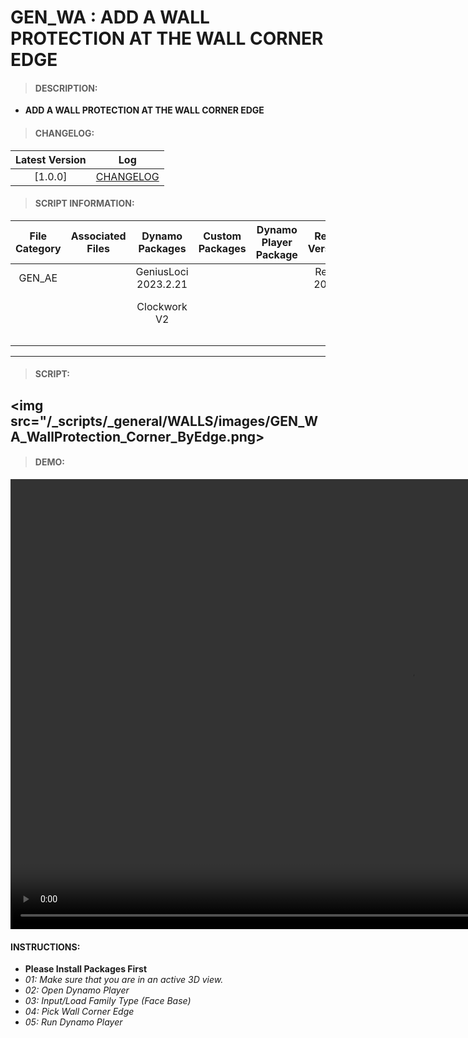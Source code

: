# GEN_WA : ADD A WALL PROTECTION AT THE WALL CORNER EDGE

> #### DESCRIPTION: 
- **ADD A WALL PROTECTION AT THE WALL CORNER EDGE**

> #### CHANGELOG:

| Latest Version | Log |
| :-------: | :----: | 
|[1.0.0] | [CHANGELOG](/_scripts/_general/WALLS/changelog/GEN_WA_WallProtection_Corner_ByEdge.md) |

> #### SCRIPT INFORMATION: 

| File Category | Associated Files | Dynamo Packages | Custom Packages | Dynamo Player Package | Revit Version | Author | Reviewed By | File Name & Location | 
| :-------: | :----: | :---: | :---: | :---: | :---: | :---: | :---: | :--: |
| GEN_AE |  | GeniusLoci 2023.2.21 | | | Revit 2023 | Melvin Tuliao | | GEN_WA_WallProtection_Corner_ByEdge V1.0.0 |
|        |  | Clockwork V2 | | |              |              | | (https://bimcapcom.sharepoint.com/:u:/s/BCP-Main/EUVnFc1BQr1KomcrKCJUYvwB4cfveEx-bZ3kIULniQolqQ?e=ZsIhXL) |
|        |  | | | |              |              | | |
|        |  | | | |
|        |  |  | | |
------------------------------------------------------------
> #### SCRIPT: 

<img src="/_scripts/_general/WALLS/images/GEN_WA_WallProtection_Corner_ByEdge.png>
------------------------------------------------------------

> #### DEMO: 

<video width="1280" height="720" controls>
 <source src="/_scripts/_general/WALLS/demo/GEN_WA_WallProtection_Corner_ByEdge.mp4" type="video/mp4">
</video>

#### INSTRUCTIONS: 
- **Please Install Packages First**
- *01: Make sure that you are in an active 3D view.*
- *02: Open Dynamo Player*
- *03: Input/Load Family Type (Face Base)*
- *04: Pick Wall Corner Edge*
- *05: Run Dynamo Player*